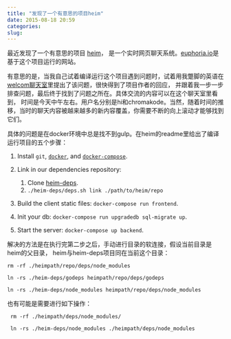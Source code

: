 ```yaml
---
title: "发现了一个有意思的项目heim"
date: 2015-08-18 20:59
categories:
slug: 
---
```


最近发现了一个有意思的项目
<a href="https://github.com/euphoria-io/heim" target="_blank">heim</a>，
是一个实时网页聊天系统。[euphoria.io](https://euphoria.io/)是基于这个项目运行的网站。

有意思的是，当我自己试着编译运行这个项目遇到问题时，试着用我蹩脚的英语在
[welcom聊天室](https://euphoria.io/room/welcome/)里提出了该问题，很快得到了项目作者的回应，
并跟着我一步一步排查问题，最后终于找到了问题之所在。具体交流的内容可以在这个聊天室里看到，
时间是今天中午左右。用户名分别是hi和chromakode。当然，随着时间的推移，当时的聊天内容被越来越多的新内容覆盖，你需要不断的向上滚动才能够找到它们。

具体的问题是在docker环境中总是找不到gulp。在heim的readme里给出了编译运行项目的五个步骤：

1. Install `git`, [`docker`](https://docs.docker.com/installation/), and
   [`docker-compose`](https://docs.docker.com/compose/install/).

2. Link in our dependencies repository:
    1. Clone [heim-deps](https://github.com/euphoria-io/heim-deps).
    2. `./heim-deps/deps.sh link ./path/to/heim/repo`

3. Build the client static files: `docker-compose run frontend`.

4. Init your db: `docker-compose run upgradedb sql-migrate up`.

5. Start the server: `docker-compose up backend`.


解决的方法是在执行完第二步之后，手动进行目录的软连接，假设当前目录是heim的父目录，
heim与heim-deps项目同在当前这个目录：

```
rm -rf ./heimpath/repo/deps/node_modules
```

```
ln -rs ./heim-deps/godeps heimpath/repo/deps/godeps
```

```
ln -rs ./heim-deps/node_modules heimpath/repo/deps/node_modules
```

也有可能是需要进行如下操作：

```
 rm -rf ./heimpath/deps/node_modules/
```

```
 ln -rs ./heim-deps/node_modules ./heimpath/deps/node_modules
 ```